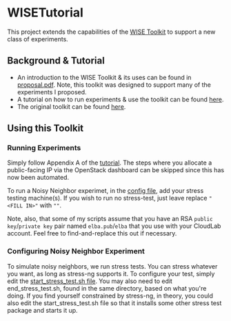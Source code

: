 # WISETutorial

This project extends the capabilities of the [WISE Toolkit](https://github.com/coc-gatech-newelba/WISETutorial "Previous Generation Toolkit") to support a new class of experiments.

## Background & Tutorial
* An introduction to the WISE Toolkit & its uses can be found in [proposal.pdf](./proposal.pdf "Project Proposal"). Note, this toolkit was designed to support many of the experiments I proposed.
* A tutorial on how to run experiments & use the toolkit can be found [here](https://www.cc.gatech.edu/~ral3/tutorial2.html "Tutorial").
* The original toolkit can be found [here](https://github.com/coc-gatech-newelba/WISETutorial "Previous Generation Toolkit").

## Using this Toolkit
### Running Experiments
Simply follow Appendix A of the [tutorial](https://www.cc.gatech.edu/~ral3/tutorial2.html "Tutorial"). The steps where you allocate a public-facing IP via the OpenStack dashboard can be skipped since this has now been automated. 

To run a Noisy Neighbor experimet, in the [config file](./experiment/conf/config.sh "Experimental Config File"), add your stress testing machine(s). If you wish to run no stress-test, just leave replace `"<FILL IN>"` with `""`.

Note, also, that some of my scripts assume that you have an RSA `public key`/`private key` pair named `elba.pub`/`elba` that you use with your CloudLab account. Feel free to find-and-replace this out if necessary.

### Configuring Noisy Neighbor Experiment
To simulate noisy neighbors, we run stress tests. You can stress whatever you want, as long as stress-ng supports it. To configure your test, simply edit the [start_stress_test.sh file](./microblog_bench/stress-test/stress_test_1_scripts/start_stress_test.sh "Stress Test Start Script"). You may also need to edit end_stress_test.sh, found in the same directory, based on what you're doing.
If you find yourself constrained by stress-ng, in theory, you could also edit the start_stress_test.sh file so that it installs some other stress test package and starts it up.